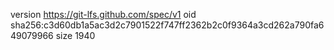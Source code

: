 version https://git-lfs.github.com/spec/v1
oid sha256:c3d60db1a5ac3d2c7901522f747ff2362b2c0f9364a3cd262a790fa649079966
size 1940
